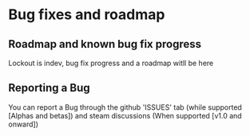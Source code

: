 # Bug fixes and roadmap

## Roadmap and known bug fix progress

Lockout is indev, bug fix progress and a roadmap witll be here

## Reporting a Bug

You can report a Bug through the github 'ISSUES' tab (while supported [Alphas and betas]) and steam discussions (When supported [v1.0 and onward])

